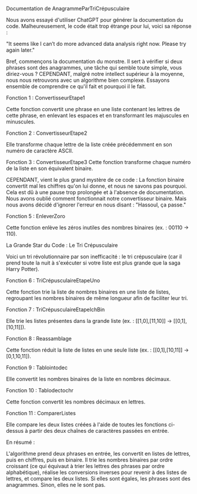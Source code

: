 Documentation de AnagrammeParTriCrépusculaire

Nous avons essayé d'utiliser ChatGPT pour générer la documentation du code. Malheureusement, le code était trop étrange pour lui, voici sa réponse :

"It seems like I can’t do more advanced data analysis right now. Please try again later."

Bref, commençons la documentation du monstre. Il sert à vérifier si deux phrases sont des anagrammes, une tâche qui semble toute simple, vous diriez-vous ? CEPENDANT, malgré notre intellect supérieur à la moyenne, nous nous retrouvons avec un algorithme bien complexe. Essayons ensemble de comprendre ce qu'il fait et pourquoi il le fait.

Fonction 1 : ConvertisseurEtape1

Cette fonction convertit une phrase en une liste contenant les lettres de cette phrase, en enlevant les espaces et en transformant les majuscules en minuscules.

Fonction 2 : ConvertisseurEtape2

Elle transforme chaque lettre de la liste créée précédemment en son numéro de caractère ASCII.

Fonction 3 : ConvertisseurEtape3
Cette fonction transforme chaque numéro de la liste en son équivalent binaire.

CEPENDANT, vient le plus grand mystère de ce code : La fonction binaire convertit mal les chiffres qu'on lui donne, et nous ne savons pas pourquoi. Cela est dû à une pause trop prolongée et à l'absence de documentation. Nous avons oublié comment fonctionnait notre convertisseur binaire. Mais nous avons décidé d'ignorer l'erreur en nous disant : "Hassoul, ça passe."

Fonction 5 : EnleverZoro

Cette fonction enlève les zéros inutiles des nombres binaires (ex. : 00110 → 110).

La Grande Star du Code : Le Tri Crépusculaire

Voici un tri révolutionnaire par son inefficacité : le tri crépusculaire (car il prend toute la nuit à s'exécuter si votre liste est plus grande que la saga Harry Potter).

Fonction 6 : TriCrépusculaireEtapeUno

Cette fonction trie la liste de nombres binaires en une liste de listes, regroupant les nombres binaires de même longueur afin de faciliter leur tri.

Fonction 7 : TriCrépusculaireEtapeIchBin

Elle trie les listes présentes dans la grande liste (ex. : [[1,0],[11,10]] → [[0,1],[10,11]]).

Fonction 8 : Reassamblage

Cette fonction réduit la liste de listes en une seule liste (ex. : [[0,1],[10,11]] → [0,1,10,11]).

Fonction 9 : Tablointodec

Elle convertit les nombres binaires de la liste en nombres décimaux.

Fonction 10 : Tablodectochr

Cette fonction convertit les nombres décimaux en lettres.

Fonction 11 : ComparerListes

Elle compare les deux listes créées à l'aide de toutes les fonctions ci-dessus à partir des deux chaînes de caractères passées en entrée.

En résumé :

L'algorithme prend deux phrases en entrée, les convertit en listes de lettres, puis en chiffres, puis en binaire. Il trie les nombres binaires par ordre croissant (ce qui équivaut à trier les lettres des phrases
par ordre alphabétique), réalise les conversions inverses pour revenir à des listes de lettres, et compare les deux listes. Si elles sont égales, les phrases sont des anagrammes. Sinon, elles ne le sont pas.
﻿

